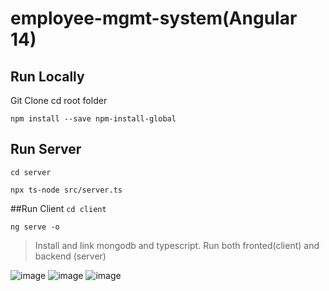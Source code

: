 # employee-mgmt-system(Angular 14)
## Run Locally
Git Clone
cd root folder

`npm install --save npm-install-global`

## Run Server
`cd server`

`npx ts-node src/server.ts`

##Run Client
`cd client`

`ng serve -o`
> Install and link mongodb and typescript.
> Run both fronted(client) and backend (server)

![image](https://user-images.githubusercontent.com/61587290/181094444-38bcea8e-2154-4c7a-84e2-47a33a23f7fc.png)
![image](https://user-images.githubusercontent.com/61587290/181094569-d6b82ade-91b8-419b-a45e-482c84626729.png)
![image](https://user-images.githubusercontent.com/61587290/181094750-d3f61660-e441-4118-97ad-77b8ba152a14.png)
